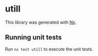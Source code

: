 # utill

This library was generated with [Nx](https://nx.dev).

## Running unit tests

Run `nx test utill` to execute the unit tests.
